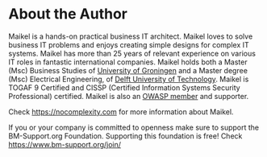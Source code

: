 # About the Author


Maikel is a hands-on practical business IT architect. Maikel loves to solve business IT problems and enjoys creating simple designs for complex IT systems. Maikel has more than 25 years of relevant experience on various IT roles in fantastic international companies. Maikel holds both a Master (Msc) Business Studies of [University of Groningen](https://www.rug.nl/) and a Master degree (Msc) Electrical Engineering, of [Delft University of Technology](https://www.tudelft.nl/en/). Maikel is TOGAF 9 Certified and CISSP (Certified Information Systems Security Professional) certified. Maikel is also an [OWASP member](https://owasp.org/) and supporter.

Check https://nocomplexity.com for more information about Maikel.


If you or your company is committed to openness make sure to support the BM-Support.org Foundation. Supporting this foundation is free! Check https://www.bm-support.org/join/
